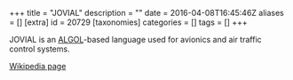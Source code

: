 +++
title = "JOVIAL"
description = ""
date = 2016-04-08T16:45:46Z
aliases = []
[extra]
id = 20729
[taxonomies]
categories = []
tags = []
+++

JOVIAL is an [ALGOL](https://rosettacode.org/wiki/ALGOL)-based language used for avionics and air traffic control systems.

[Wikipedia page](https://en.wikipedia.org/wiki/JOVIAL)
